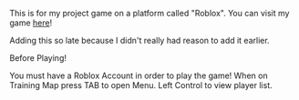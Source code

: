 This is for my project game on a platform called "Roblox". You can visit my game [here](https://www.roblox.com/games/8373654386/Attack-on-Titan-Testing)!

Adding this so late because I didn't really had reason to add it earlier.


Before Playing!

You must have a Roblox Account in order to play the game!
When on Training Map press TAB to open Menu. Left Control to view player list.
